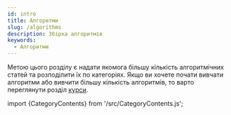 ```yaml
---
id: intro
title: Алгоритми
slug: /algorithms
description: Збірка алгоритмів
keywords:
  - Алгоритми
---
```


Метою цього розділу є надати якомога більшу кількість алгоритмічних статей та розподілити їх по категоріях. Якщо ви хочете почати вивчати алгоритми або вивчити більшу кількість алгоритмів, то варто переглянути розділ [курси](/courses).

import {CategoryContents} from '/src/CategoryContents.js';

<CategoryContents category="algorithms"/>
